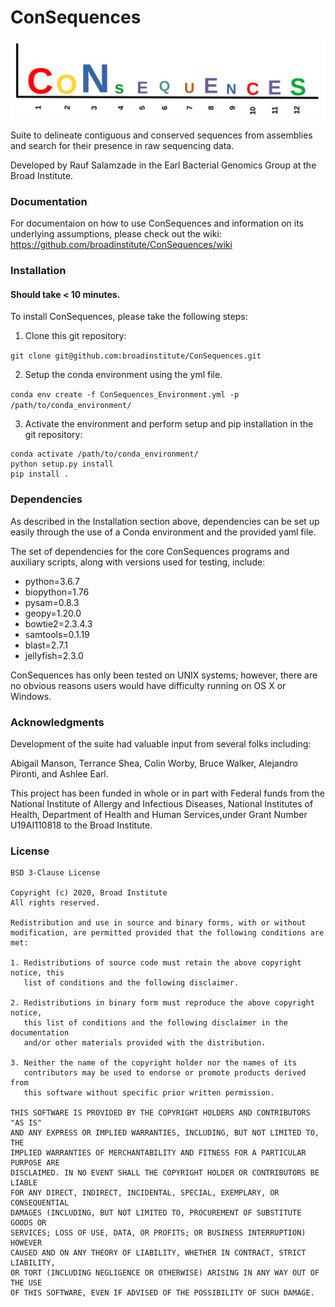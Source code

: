 # ConSequences

![](https://github.com/broadinstitute/ConSequences/blob/master/images/Logo.png)

Suite to delineate contiguous and conserved sequences from assemblies and search for their presence in raw sequencing data.

Developed by Rauf Salamzade in the Earl Bacterial Genomics Group at the Broad Institute.

### Documentation

For documentaion on how to use ConSequences and information on its underlying assumptions, please check out the wiki: https://github.com/broadinstitute/ConSequences/wiki

### Installation

#### Should take < 10 minutes.

To install ConSequences, please take the following steps:

1. Clone this git repository:

`git clone git@github.com:broadinstitute/ConSequences.git`

2. Setup the conda environment using the yml file. 

`conda env create -f ConSequences_Environment.yml -p /path/to/conda_environment/`

3. Activate the environment and perform setup and pip installation in the git repository:

```
conda activate /path/to/conda_environment/
python setup.py install
pip install .
```

### Dependencies

As described in the Installation section above, dependencies can be set up easily through the use of a Conda environment and the provided yaml file.

The set of dependencies for the core ConSequences programs and auxiliary scripts, along with versions used for testing, include:

* python=3.6.7
* biopython=1.76
* pysam=0.8.3
* geopy=1.20.0
* bowtie2=2.3.4.3
* samtools=0.1.19
* blast=2.7.1
* jellyfish=2.3.0

ConSequences has only been tested on UNIX systems; however, there are no obvious reasons users would have difficulty running on OS X or Windows.

### Acknowledgments

Development of the suite had valuable input from several folks including:

Abigail Manson, Terrance Shea, Colin Worby, Bruce Walker, Alejandro Pironti, and Ashlee Earl.

This project has been funded in whole or in part with Federal funds from the National Institute of Allergy and Infectious Diseases, National Institutes of Health, Department of Health and Human Services,under Grant Number U19AI110818 to the Broad Institute.

### License

```
BSD 3-Clause License

Copyright (c) 2020, Broad Institute
All rights reserved.

Redistribution and use in source and binary forms, with or without
modification, are permitted provided that the following conditions are met:

1. Redistributions of source code must retain the above copyright notice, this
   list of conditions and the following disclaimer.

2. Redistributions in binary form must reproduce the above copyright notice,
   this list of conditions and the following disclaimer in the documentation
   and/or other materials provided with the distribution.

3. Neither the name of the copyright holder nor the names of its
   contributors may be used to endorse or promote products derived from
   this software without specific prior written permission.

THIS SOFTWARE IS PROVIDED BY THE COPYRIGHT HOLDERS AND CONTRIBUTORS "AS IS"
AND ANY EXPRESS OR IMPLIED WARRANTIES, INCLUDING, BUT NOT LIMITED TO, THE
IMPLIED WARRANTIES OF MERCHANTABILITY AND FITNESS FOR A PARTICULAR PURPOSE ARE
DISCLAIMED. IN NO EVENT SHALL THE COPYRIGHT HOLDER OR CONTRIBUTORS BE LIABLE
FOR ANY DIRECT, INDIRECT, INCIDENTAL, SPECIAL, EXEMPLARY, OR CONSEQUENTIAL
DAMAGES (INCLUDING, BUT NOT LIMITED TO, PROCUREMENT OF SUBSTITUTE GOODS OR
SERVICES; LOSS OF USE, DATA, OR PROFITS; OR BUSINESS INTERRUPTION) HOWEVER
CAUSED AND ON ANY THEORY OF LIABILITY, WHETHER IN CONTRACT, STRICT LIABILITY,
OR TORT (INCLUDING NEGLIGENCE OR OTHERWISE) ARISING IN ANY WAY OUT OF THE USE
OF THIS SOFTWARE, EVEN IF ADVISED OF THE POSSIBILITY OF SUCH DAMAGE.
```

